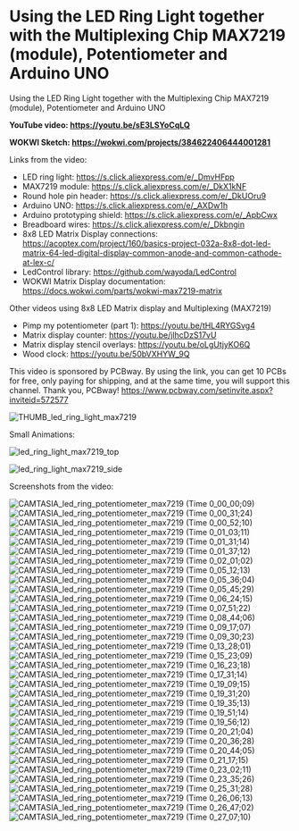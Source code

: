 # Using the LED Ring Light together with the Multiplexing Chip MAX7219 (module), Potentiometer and Arduino UNO
Using the LED Ring Light together with the Multiplexing Chip MAX7219 (module), Potentiometer and Arduino UNO


**YouTube video: https://youtu.be/sE3LSYoCqLQ**

**WOKWI Sketch: https://wokwi.com/projects/384622406444001281**


Links from the video:
- LED ring light: https://s.click.aliexpress.com/e/_DmvHFpp
- MAX7219 module: https://s.click.aliexpress.com/e/_DkX1kNF
- Round hole pin header: https://s.click.aliexpress.com/e/_DkUOru9
- Arduino UNO: https://s.click.aliexpress.com/e/_AXDw1h
- Arduino prototyping shield: https://s.click.aliexpress.com/e/_ApbCwx
- Breadboard wires: https://s.click.aliexpress.com/e/_Dkbngin
- 8x8 LED Matrix Display connections: https://acoptex.com/project/160/basics-project-032a-8x8-dot-led-matrix-64-led-digital-display-common-anode-and-common-cathode-at-lex-c/
- LedControl library: https://github.com/wayoda/LedControl
- WOKWI Matrix Display documentation: https://docs.wokwi.com/parts/wokwi-max7219-matrix

Other videos using 8x8 LED Matrix display and Multiplexing (MAX7219)
- Pimp my potentiometer (part 1): https://youtu.be/tHL4RYGSvg4
- Matrix display counter: https://youtu.be/jlhcDzS17vU
- Matrix display stencil overlays: https://youtu.be/oLgUtjyKO6Q
- Wood clock: https://youtu.be/50bVXHYW_9Q

This video is sponsored by PCBway. By using the link, you can get 10 PCBs for free, only paying for shipping, and at the same time, you will support this channel. Thank you, PCBway! https://www.pcbway.com/setinvite.aspx?inviteid=572577

![THUMB_led_ring_light_max7219](https://github.com/upiir/led_ring_light_with_max7219/assets/117754156/66c7708b-7ec0-464e-8043-a2afb5495284)


Small Animations:

![led_ring_light_max7219_top](https://github.com/upiir/led_ring_light_with_max7219/assets/117754156/6747c72e-9df4-40ea-bd60-a9cd73f41eee)

![led_ring_light_max7219_side](https://github.com/upiir/led_ring_light_with_max7219/assets/117754156/706d3b96-67e8-412a-aa79-6923d9c7a190)




Screenshots from the video:

![CAMTASIA_led_ring_potentiometer_max7219 (Time 0_00_00;09)](https://github.com/upiir/led_ring_light_with_max7219/assets/117754156/b9bf6988-0acc-421d-bdd4-3a94aea17861)
![CAMTASIA_led_ring_potentiometer_max7219 (Time 0_00_31;24)](https://github.com/upiir/led_ring_light_with_max7219/assets/117754156/e440bb8d-66ac-4c61-91fc-074eb4fbf054)
![CAMTASIA_led_ring_potentiometer_max7219 (Time 0_00_52;10)](https://github.com/upiir/led_ring_light_with_max7219/assets/117754156/e7d62492-8ff4-4aac-b9d0-9b38ea455ebc)
![CAMTASIA_led_ring_potentiometer_max7219 (Time 0_01_03;11)](https://github.com/upiir/led_ring_light_with_max7219/assets/117754156/79684066-bd5c-4a0c-955d-fb32281ffff0)
![CAMTASIA_led_ring_potentiometer_max7219 (Time 0_01_31;14)](https://github.com/upiir/led_ring_light_with_max7219/assets/117754156/9d8dc05c-e5dc-4bc0-81ad-492ed090e9dd)
![CAMTASIA_led_ring_potentiometer_max7219 (Time 0_01_37;12)](https://github.com/upiir/led_ring_light_with_max7219/assets/117754156/61041d46-f8d2-4178-bed7-075cfee45caa)
![CAMTASIA_led_ring_potentiometer_max7219 (Time 0_02_01;02)](https://github.com/upiir/led_ring_light_with_max7219/assets/117754156/5e072723-7137-44ca-a9a4-1e715ef4d302)
![CAMTASIA_led_ring_potentiometer_max7219 (Time 0_05_12;13)](https://github.com/upiir/led_ring_light_with_max7219/assets/117754156/f52fcbec-63f4-4814-b4eb-8f5ac433138c)
![CAMTASIA_led_ring_potentiometer_max7219 (Time 0_05_36;04)](https://github.com/upiir/led_ring_light_with_max7219/assets/117754156/924514d2-063a-4c53-bda2-a56af031637d)
![CAMTASIA_led_ring_potentiometer_max7219 (Time 0_05_45;29)](https://github.com/upiir/led_ring_light_with_max7219/assets/117754156/40e58c30-60cd-41bb-8351-c8840ff88c7f)
![CAMTASIA_led_ring_potentiometer_max7219 (Time 0_06_24;15)](https://github.com/upiir/led_ring_light_with_max7219/assets/117754156/39cb6c3a-80c0-4024-b269-7db7a192dd8d)
![CAMTASIA_led_ring_potentiometer_max7219 (Time 0_07_51;22)](https://github.com/upiir/led_ring_light_with_max7219/assets/117754156/6d5869b4-312b-4e3f-8b29-9eee1682c1be)
![CAMTASIA_led_ring_potentiometer_max7219 (Time 0_08_44;06)](https://github.com/upiir/led_ring_light_with_max7219/assets/117754156/602d0a19-0981-4396-b583-e3ba3f5d9d29)
![CAMTASIA_led_ring_potentiometer_max7219 (Time 0_09_17;07)](https://github.com/upiir/led_ring_light_with_max7219/assets/117754156/0e2b99af-c964-43cd-8b5c-82155aa9d209)
![CAMTASIA_led_ring_potentiometer_max7219 (Time 0_09_30;23)](https://github.com/upiir/led_ring_light_with_max7219/assets/117754156/ac5b0516-6bfc-42fc-8995-333286b6b189)
![CAMTASIA_led_ring_potentiometer_max7219 (Time 0_13_28;01)](https://github.com/upiir/led_ring_light_with_max7219/assets/117754156/6bbf6563-5c59-451f-b93e-902c804ae0f0)
![CAMTASIA_led_ring_potentiometer_max7219 (Time 0_15_23;09)](https://github.com/upiir/led_ring_light_with_max7219/assets/117754156/6993c37b-9b22-4ecc-bc41-de705e8656cd)
![CAMTASIA_led_ring_potentiometer_max7219 (Time 0_16_23;18)](https://github.com/upiir/led_ring_light_with_max7219/assets/117754156/37909666-4cd4-4254-b355-77118e0ce038)
![CAMTASIA_led_ring_potentiometer_max7219 (Time 0_17_31;14)](https://github.com/upiir/led_ring_light_with_max7219/assets/117754156/1039e777-1c52-4707-a261-884316fa173f)
![CAMTASIA_led_ring_potentiometer_max7219 (Time 0_19_09;15)](https://github.com/upiir/led_ring_light_with_max7219/assets/117754156/3cd0d4ea-9263-44bd-97c2-58f783017d9a)
![CAMTASIA_led_ring_potentiometer_max7219 (Time 0_19_31;20)](https://github.com/upiir/led_ring_light_with_max7219/assets/117754156/90fb3083-5602-41e5-af3f-344b39986d4e)
![CAMTASIA_led_ring_potentiometer_max7219 (Time 0_19_35;13)](https://github.com/upiir/led_ring_light_with_max7219/assets/117754156/36faf376-5015-4543-a6cb-54c8b256d5d6)
![CAMTASIA_led_ring_potentiometer_max7219 (Time 0_19_51;14)](https://github.com/upiir/led_ring_light_with_max7219/assets/117754156/cfda5ff5-d157-41e6-afea-5497d2119031)
![CAMTASIA_led_ring_potentiometer_max7219 (Time 0_19_56;12)](https://github.com/upiir/led_ring_light_with_max7219/assets/117754156/5749f61a-1cc5-4f12-9840-c2c6d067e1cb)
![CAMTASIA_led_ring_potentiometer_max7219 (Time 0_20_21;04)](https://github.com/upiir/led_ring_light_with_max7219/assets/117754156/b0db0295-68ce-452d-882b-8fcadc05b167)
![CAMTASIA_led_ring_potentiometer_max7219 (Time 0_20_36;28)](https://github.com/upiir/led_ring_light_with_max7219/assets/117754156/cc22b9e1-cc7c-4a8c-a288-361825d7b910)
![CAMTASIA_led_ring_potentiometer_max7219 (Time 0_20_44;05)](https://github.com/upiir/led_ring_light_with_max7219/assets/117754156/ac647291-4893-48dc-9fc6-34dd6a8cb474)
![CAMTASIA_led_ring_potentiometer_max7219 (Time 0_21_17;15)](https://github.com/upiir/led_ring_light_with_max7219/assets/117754156/1f60c610-3b75-4fbe-a90c-452e89fb1365)
![CAMTASIA_led_ring_potentiometer_max7219 (Time 0_23_02;11)](https://github.com/upiir/led_ring_light_with_max7219/assets/117754156/d66be8ed-dd1a-4601-b00a-3edcc28ecb40)
![CAMTASIA_led_ring_potentiometer_max7219 (Time 0_23_35;26)](https://github.com/upiir/led_ring_light_with_max7219/assets/117754156/b5d14f76-f31d-45ff-bf37-66c37cd93261)
![CAMTASIA_led_ring_potentiometer_max7219 (Time 0_25_31;28)](https://github.com/upiir/led_ring_light_with_max7219/assets/117754156/1e933630-2975-4317-9c8d-267a506e0a69)
![CAMTASIA_led_ring_potentiometer_max7219 (Time 0_26_06;13)](https://github.com/upiir/led_ring_light_with_max7219/assets/117754156/8f7dc311-f9f5-41dc-a689-9e08346572d8)
![CAMTASIA_led_ring_potentiometer_max7219 (Time 0_26_47;02)](https://github.com/upiir/led_ring_light_with_max7219/assets/117754156/1d0d6bc1-3776-44f0-abe5-008e0e4b5f64)
![CAMTASIA_led_ring_potentiometer_max7219 (Time 0_27_07;10)](https://github.com/upiir/led_ring_light_with_max7219/assets/117754156/5fc5cc20-4a3f-4781-b177-d8ee153b7371)
